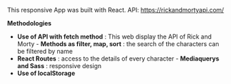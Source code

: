 This responsive App was built with React.
API: https://rickandmortyapi.com/

**Methodologies**
- **Use of API with fetch method** : This web display the API of Rick and Morty
- **Methods as filter, map, sort** : the search of the characters can be filtered by name
- **React Routes** : access to the details of every character
- **Mediaquerys and Sass** : responsive design
- **Use of localStorage**
